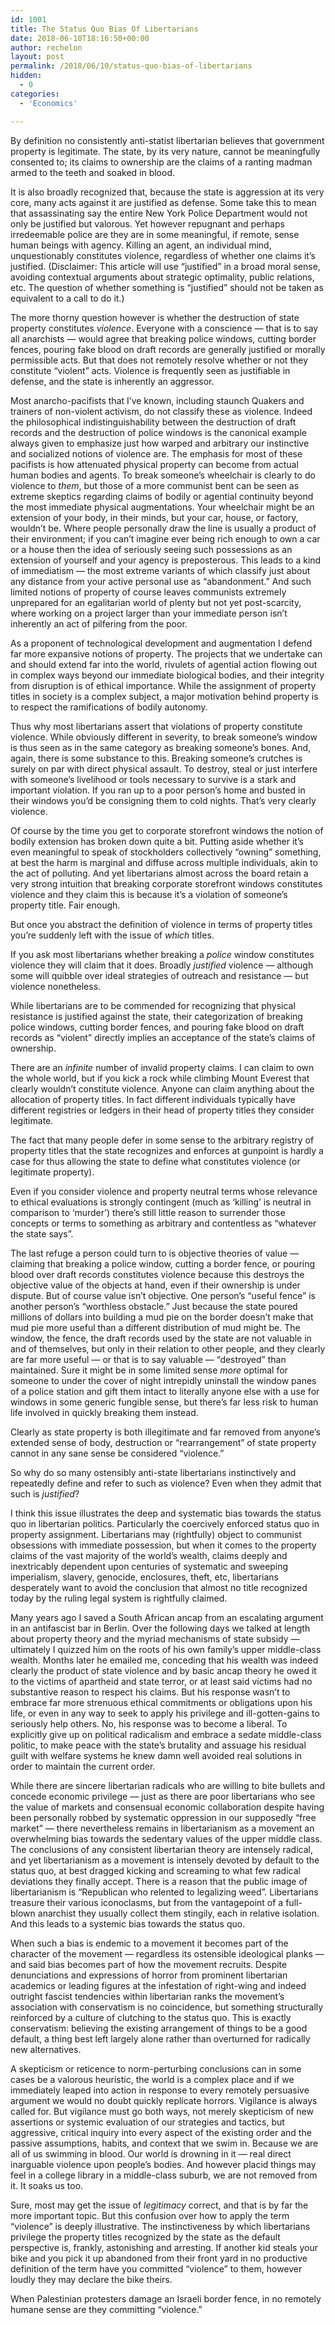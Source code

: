 ```yaml
---
id: 1001 
title: The Status Quo Bias Of Libertarians 
date: 2018-06-10T18:16:50+00:00
author: rechelon
layout: post
permalink: /2018/06/10/status-quo-bias-of-libertarians
hidden:
  - 0
categories:
  - 'Economics'

---
```






<p>By definition no consistently anti-statist libertarian believes that government property is legitimate. The state, by its very nature, cannot be meaningfully consented to; its claims to ownership are the claims of a ranting madman armed to the teeth and soaked in blood.</p>
<p>It is also broadly recognized that, because the state is aggression at its very core, many acts against it are justified as defense. Some take this to mean that assassinating say the entire New York Police Department would not only be justified but valorous. Yet however repugnant and perhaps irredeemable police are they are in some meaningful, if remote, sense human beings with agency. Killing an agent, an individual mind, unquestionably constitutes violence, regardless of whether one claims it’s justified. (Disclaimer: This article will use “justified” in a broad moral sense, avoiding contextual arguments about strategic optimality, public relations, etc. The question of whether something is “justified” should not be taken as equivalent to a call to do it.)</p>
<p>The more thorny question however is whether the destruction of state property constitutes <em>violence</em>. Everyone with a conscience — that is to say all anarchists — would agree that breaking police windows, cutting border fences, pouring fake blood on draft records are generally justified or morally permissible acts. But that does not remotely resolve whether or not they constitute “violent” acts. Violence is frequently seen as justifiable in defense, and the state is inherently an aggressor.</p>
<p>Most anarcho-pacifists that I’ve known, including staunch Quakers and trainers of non-violent activism, do not classify these as violence. Indeed the philosophical indistinguishability between the destruction of draft records and the destruction of police windows is the canonical example always given to emphasize just how warped and arbitrary our instinctive and socialized notions of violence are. The emphasis for most of these pacifists is how attenuated physical property can become from actual human bodies and agents. To break someone’s wheelchair is clearly to do violence to <em>them</em>, but those of a more communist bent can be seen as extreme skeptics regarding claims of bodily or agential continuity beyond the most immediate physical augmentations. Your wheelchair might be an extension of your body, in their minds, but your car, house, or factory, wouldn’t be. Where people personally draw the line is usually a product of their environment; if you can’t imagine ever being rich enough to own a car or a house then the idea of seriously seeing such possessions as an extension of yourself and your agency is preposterous. This leads to a kind of immediatism — the most extreme variants of which classify just about any distance from your active personal use as “abandonment.” And such limited notions of property of course leaves communists extremely unprepared for an egalitarian world of plenty but not yet post-scarcity, where working on a project larger than your immediate person isn’t inherently an act of pilfering from the poor.</p>
<p>As a proponent of technological development and augmentation I defend far more expansive notions of property. The projects that we undertake can and should extend far into the world, rivulets of agential action flowing out in complex ways beyond our immediate biological bodies, and their integrity from disruption is of ethical importance. While the assignment of property titles in society is a complex subject, a major motivation behind property is to respect the ramifications of bodily autonomy.</p>
<p>Thus why most libertarians assert that violations of property constitute violence. While obviously different in severity, to break someone’s window is thus seen as in the same category as breaking someone’s bones. And, again, there is some substance to this. Breaking someone’s crutches is surely on par with direct physical assault. To destroy, steal or just interfere with someone’s livelihood or tools necessary to survive is a stark and important violation. If you ran up to a poor person’s home and busted in their windows you’d be consigning them to cold nights. That’s very clearly violence.</p>
<p>Of course by the time you get to corporate storefront windows the notion of bodily extension has broken down quite a bit. Putting aside whether it’s even meaningful to speak of stockholders collectively “owning” something, at best the harm is marginal and diffuse across multiple individuals, akin to the act of polluting. And yet libertarians almost across the board retain a very strong intuition that breaking corporate storefront windows constitutes violence and they claim this is because it’s a violation of someone’s property title. Fair enough.</p>
<p>But once you abstract the definition of violence in terms of property titles you’re suddenly left with the issue of <em>which</em> titles.</p>
<p>If you ask most libertarians whether breaking a <em>police</em> window constitutes violence they will claim that it does. Broadly <em>justified</em> violence — although some will quibble over ideal strategies of outreach and resistance — but violence nonetheless.</p>
<p>While libertarians are to be commended for recognizing that physical resistance is justified against the state, their categorization of breaking police windows, cutting border fences, and pouring fake blood on draft records as “violent” directly implies an acceptance of the state’s claims of ownership.</p>
<p>There are an <em>infinite</em> number of invalid property claims. I can claim to own the whole world, but if you kick a rock while climbing Mount Everest that clearly wouldn’t constitute violence. Anyone can claim anything about the allocation of property titles. In fact different individuals typically have different registries or ledgers in their head of property titles they consider legitimate.</p>
<p>The fact that many people defer in some sense to the arbitrary registry of property titles that the state recognizes and enforces at gunpoint is hardly a case for thus allowing the state to define what constitutes violence (or legitimate property).</p>
<p>Even if you consider violence and property neutral terms whose relevance to ethical evaluations is strongly contingent (much as ‘killing’ is neutral in comparison to ‘murder’) there’s still little reason to surrender those concepts or terms to something as arbitrary and contentless as “whatever the state says”.</p>
<p>The last refuge a person could turn to is objective theories of value — claiming that breaking a police window, cutting a border fence, or pouring blood over draft records constitutes violence because this destroys the objective value of the objects at hand, even if their ownership is under dispute. But of course value isn’t objective. One person’s “useful fence” is another person’s “worthless obstacle.” Just because the state poured millions of dollars into building a mud pie on the border doesn’t make that mud pie more useful than a different distribution of mud might be. The window, the fence, the draft records used by the state are not valuable in and of themselves, but only in their relation to other people, and they clearly are far more useful — or that is to say valuable — “destroyed” than maintained. Sure it might be in some limited sense <em>more</em> optimal for someone to under the cover of night intrepidly uninstall the window panes of a police station and gift them intact to literally anyone else with a use for windows in some generic fungible sense, but there’s far less risk to human life involved in quickly breaking them instead.</p>
<p>Clearly as state property is both illegitimate and far removed from anyone’s extended sense of body, destruction or “rearrangement” of state property cannot in any sane sense be considered “violence.”</p>
<p>So why do so many ostensibly anti-state libertarians instinctively and repeatedly define and refer to such as violence? Even when they admit that such is <em>justified</em>?</p>
<p>I think this issue illustrates the deep and systematic bias towards the status quo in libertarian politics. Particularly the coercively enforced status quo in property assignment. Libertarians may (rightfully) object to communist obsessions with immediate possession, but when it comes to the property claims of the vast majority of the world’s wealth, claims deeply and inextricably dependent upon centuries of systematic and sweeping imperialism, slavery, genocide, enclosures, theft, etc, libertarians desperately want to avoid the conclusion that almost no title recognized today by the ruling legal system is rightfully claimed.</p>
<p>Many years ago I saved a South African ancap from an escalating argument in an antifascist bar in Berlin. Over the following days we talked at length about property theory and the myriad mechanisms of state subsidy — ultimately I quizzed him on the roots of his own family’s upper middle-class wealth. Months later he emailed me, conceding that his wealth was indeed clearly the product of state violence and by basic ancap theory he owed it to the victims of apartheid and state terror, or at least said victims had no substantive reason to respect his claims. But his response wasn’t to embrace far more strenuous ethical commitments or obligations upon his life, or even in any way to seek to apply his privilege and ill-gotten-gains to seriously help others. No, his response was to become a liberal. To explicitly give up on political radicalism and embrace a sedate middle-class politic, to make peace with the state’s brutality and assuage his residual guilt with welfare systems he knew damn well avoided real solutions in order to maintain the current order.</p>
<p>While there are sincere libertarian radicals who are willing to bite bullets and concede economic privilege — just as there are poor libertarians who see the value of markets and consensual economic collaboration despite having been personally robbed by systematic oppression in our supposedly “free market” — there nevertheless remains in libertarianism as a movement an overwhelming bias towards the sedentary values of the upper middle class. The conclusions of any consistent libertarian theory are intensely radical, and yet libertarianism as a movement is intensely devoted by default to the status quo, at best dragged kicking and screaming to what few radical deviations they finally accept. There is a reason that the public image of libertarianism is “Republican who relented to legalizing weed”. Libertarians treasure their various iconoclasms, but from the vantagepoint of a full-blown anarchist they usually collect them stingily, each in relative isolation. And this leads to a systemic bias towards the status quo.</p>
<p>When such a bias is endemic to a movement it becomes part of the character of the movement — regardless its ostensible ideological planks — and said bias becomes part of how the movement recruits. Despite denunciations and expressions of horror from prominent libertarian academics or leading figures at the infestation of right-wing and indeed outright fascist tendencies within libertarian ranks the movement’s association with conservatism is no coincidence, but something structurally reinforced by a culture of clutching to the status quo. This is exactly conservatism: believing the existing arrangement of things to be a good default, a thing best left largely alone rather than overturned for radically new alternatives.</p>
<p>A skepticism or reticence to norm-perturbing conclusions can in some cases be a valorous heuristic, the world is a complex place and if we immediately leaped into action in response to every remotely persuasive argument we would no doubt quickly replicate horrors. Vigilance is always called for. But vigilance must go both ways, not merely skepticism of new assertions or systemic evaluation of our strategies and tactics, but aggressive, critical inquiry into every aspect of the existing order and the passive assumptions, habits, and context that we swim in. Because we are all of us swimming in blood. Our world is drowning in it — real direct inarguable violence upon people’s bodies. And however placid things may feel in a college library in a middle-class suburb, we are not removed from it. It soaks us too.</p>
<p>Sure, most may get the issue of <em>legitimacy</em> correct, and that is by far the more important topic. But this confusion over how to apply the term “violence” is deeply illustrative. The instinctiveness by which libertarians privilege the property titles recognized by the state as the default perspective is, frankly, astonishing and arresting. If another kid steals your bike and you pick it up abandoned from their front yard in no productive definition of the term have you committed “violence” to them, however loudly they may declare the bike theirs.</p>
<p>When Palestinian protesters damage an Israeli border fence, in no remotely humane sense are they committing “violence.”</p>

